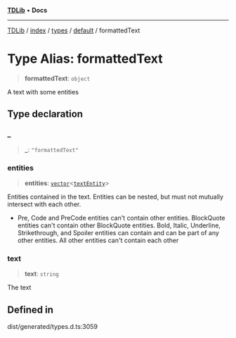 [**TDLib**](../../../../../../README.md) • **Docs**

***

[TDLib](../../../../../../modules.md) / [index](../../../../../README.md) / [types](../../../README.md) / [default](../README.md) / formattedText

# Type Alias: formattedText

> **formattedText**: `object`

A text with some entities

## Type declaration

### \_

> **\_**: `"formattedText"`

### entities

> **entities**: [`vector`](vector.md)\<[`textEntity`](textEntity-1.md)\>

Entities contained in the text. Entities can be nested, but must not mutually intersect with each other.

- Pre, Code and PreCode entities can't contain other entities. BlockQuote entities can't contain other BlockQuote entities. Bold, Italic, Underline, Strikethrough, and Spoiler entities can contain and can be part of any other entities. All other entities can't contain each other

### text

> **text**: `string`

The text

## Defined in

dist/generated/types.d.ts:3059
